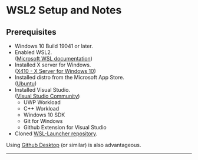 # WSL2 Setup and Notes

## Prerequisites

* Windows 10 Build 19041 or later.
* Enabled WSL2.  
  ([Microsoft WSL documentation][Ref:wsl-docs])
* Installed X server for Windows.  
  ([X410 - X Server for Windows 10][Ref:X410])
* Installed distro from the Microsoft App Store.  
  ([Ubuntu][Ref:UbuntuAppx])
* Installed Visual Studio.  
  ([Visual Studio Community][Ref:VSStudio])
  * UWP Workload
  * C++ Workload
  * Windows 10 SDK
  * Git for Windows
  * Github Extension for Visual Studio
* Cloned [WSL-Launcher repository][Ref:wsl-launcher].

Using [Github Desktop][Ref:GHDesktop] (or similar) is also advantageous.

---------------------------------------

[Ref:GHDesktop]:
https://desktop.github.com/
"Focus on what matters instead of fighting with Git."

[Ref:wsl-docs]:
https://docs.microsoft.com/en-us/windows/wsl/
"Windows Subsystem for Linux Documentation"

[Ref:wsl-launcher]:
https://github.com/microsoft/WSL-DistroLauncher
"Sample/reference launcher app for WSL distro Microsoft Store packages."

[Ref:UbuntuAppx]:
https://wiki.ubuntu.com/WSL
"(without the release version) always follows the recommended release, switching over to the next one when it gets the first point release."

[Ref:VSStudio]:
https://visualstudio.microsoft.com/vs/community/
"Any individual developer can use Visual Studio Community to create their own free or paid apps."

[Ref:X410]:
https://x410.dev/
"X Server for Windows 10"
